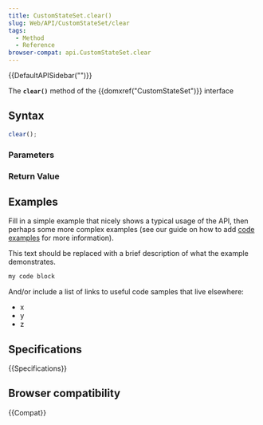 ```yaml
---
title: CustomStateSet.clear()
slug: Web/API/CustomStateSet/clear
tags:
  - Method
  - Reference
browser-compat: api.CustomStateSet.clear
---
```

{{DefaultAPISidebar("")}}

The **`clear()`** method of the {{domxref("CustomStateSet")}} interface 

## Syntax

```js
clear();
```

### Parameters



### Return Value



## Examples

Fill in a simple example that nicely shows a typical usage of the API, then perhaps some more complex examples (see our guide on how to add [code examples](/en-US/docs/MDN/Contribute/Structures/Code_examples) for more information).

This text should be replaced with a brief description of what the example demonstrates.

```js
my code block
```

And/or include a list of links to useful code samples that live elsewhere:

*   x
*   y
*   z

## Specifications

{{Specifications}}

## Browser compatibility

{{Compat}}

